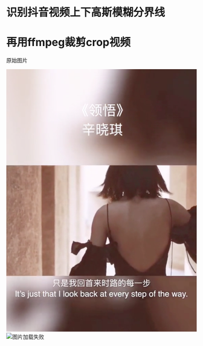 # 识别抖音视频上下高斯模糊分界线
# 再用ffmpeg裁剪crop视频

原始图片

![图片加载失败](crop_blur_video/mask_photo.png "mask_photo.png")
![图片加载失败](https://www.baidu.com/img/bdlogo.gif "mask_photo.png")


